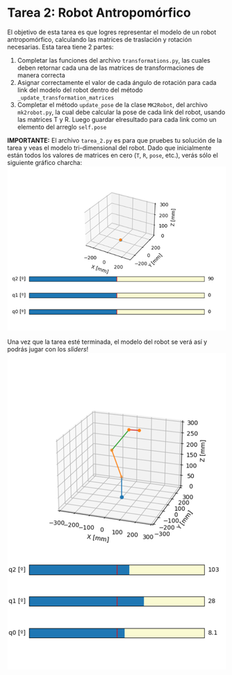 # Tarea 2: Robot Antropomórfico

El objetivo de esta tarea es que logres representar el modelo de un robot antropomórfico, calculando las matrices de traslación y rotación necesarias.
Esta tarea tiene 2 partes:
1. Completar las funciones del archivo `transformations.py`, las cuales deben retornar cada una de las matrices de transformaciones de manera correcta
2. Asignar correctamente el valor de cada ángulo de rotación para cada link del modelo del robot dentro del método `_update_transformation_matrices`
3. Completar el método `update_pose` de la clase `MK2Robot`, del archivo `mk2robot.py`, la cual debe calcular la pose de cada link del robot, usando las matrices T y R. Luego guardar elresultado para cada link como un elemento del arreglo `self.pose`

**IMPORTANTE:** El archivo `tarea_2.py` es para que pruebes tu solución de la tarea y veas el modelo tri-dimensional del robot. Dado que inicialmente están todos los valores de matrices en cero (`T`, `R`, `pose`, etc.), verás sólo el siguiente gráfico charcha:
![not-modelo3d](img/00.png) 

Una vez que la tarea esté terminada, el modelo del robot se verá así y podrás jugar con los *sliders*!
![modelo3d](img/01.png)
